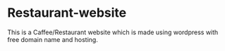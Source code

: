# Restaurant-website
This is a Caffee/Restaurant website which is made using wordpress with free domain name and hosting.

